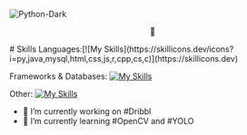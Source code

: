 ![Python-Dark](https://github.com/user-attachments/assets/78a48bb6-8ce1-406d-a1a8-cb4c1b504507)<p align = "center">
👋
</p>
# Skills
Languages:[![My Skills](https://skillicons.dev/icons?i=py,java,mysql,html,css,js,r,cpp,cs,c)](https://skillicons.dev)

Frameworks & Databases: [![My Skills](https://skillicons.dev/icons?i=nextjs,nodejs,express,react,mongodb,django)](https://skillicons.dev)

Other: [![My Skills](https://skillicons.dev/icons?i=git,latex,matlab,pytorch,opencv)](https://skillicons.dev)

- 🔭 I’m currently working on #Dribbl
- 🌱 I’m currently learning #OpenCV and #YOLO
<!--
**EdrisAdel/EdrisAdel** is a ✨ _special_ ✨ repository because its `README.md` (this file) appears on your GitHub profile.

Here are some ideas to get you started:

- 🔭 I’m currently working on ...
- 🌱 I’m currently learning ...
- 👯 I’m looking to collaborate on ...
- 🤔 I’m looking for help with ...
- 💬 Ask me about ...
- 📫 How to reach me: ...
- 😄 Pronouns: ...
- ⚡ Fun fact: ...
-->
